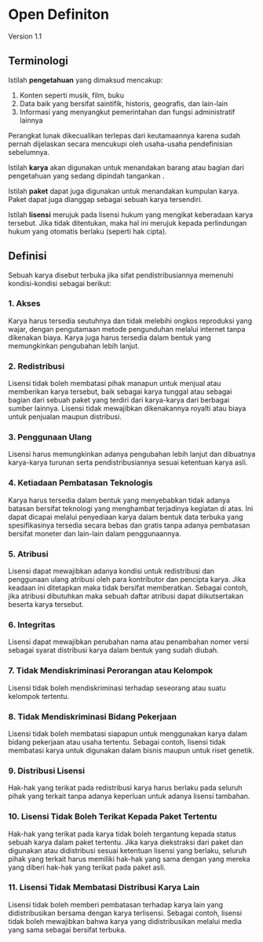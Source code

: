 # Open Definiton
Version 1.1

## Terminologi

Istilah **pengetahuan** yang dimaksud mencakup:

  1. Konten seperti musik, film, buku
  2. Data baik yang bersifat saintifik, historis, geografis, dan lain-lain
  3. Informasi yang menyangkut pemerintahan dan fungsi administratif lainnya

Perangkat lunak dikecualikan terlepas dari keutamaannya karena sudah pernah dijelaskan secara mencukupi oleh usaha-usaha pendefinisian sebelumnya. 


Istilah **karya** akan digunakan untuk menandakan barang atau bagian dari pengetahuan yang sedang dipindah tangankan
.

Istilah **paket** dapat juga digunakan untuk menandakan kumpulan karya. Paket dapat juga dianggap sebagai sebuah karya tersendiri.

Istilah **lisensi** merujuk pada lisensi hukum yang mengikat keberadaan karya tersebut. Jika tidak ditentukan, maka hal ini merujuk kepada perlindungan hukum yang otomatis berlaku (seperti hak cipta).

## Definisi

Sebuah karya disebut terbuka jika sifat pendistribusiannya memenuhi kondisi-kondisi sebagai berikut:

### 1. Akses

Karya harus tersedia seutuhnya dan tidak melebihi ongkos reproduksi yang wajar, dengan pengutamaan metode pengunduhan melalui internet tanpa dikenakan biaya. Karya juga harus tersedia dalam bentuk yang memungkinkan pengubahan lebih lanjut.

### 2. Redistribusi

Lisensi tidak boleh membatasi pihak manapun untuk menjual atau memberikan karya tersebut, baik sebagai karya tunggal atau sebagai bagian dari sebuah paket yang terdiri dari karya-karya dari berbagai sumber lainnya. Lisensi tidak mewajibkan dikenakannya royalti atau biaya untuk penjualan maupun distribusi. 

### 3. Penggunaan Ulang

Lisensi harus memungkinkan adanya pengubahan lebih lanjut dan dibuatnya karya-karya turunan serta pendistribusiannya sesuai ketentuan karya asli.


### 4. Ketiadaan Pembatasan Teknologis

Karya harus tersedia dalam bentuk yang menyebabkan tidak adanya batasan bersifat teknologi yang menghambat terjadinya kegiatan di atas. Ini dapat dicapai melalui penyediaan karya dalam bentuk data terbuka yang spesifikasinya tersedia secara bebas dan gratis tanpa adanya pembatasan bersifat moneter dan lain-lain dalam penggunaannya.

### 5. Atribusi

Lisensi dapat mewajibkan adanya kondisi untuk redistribusi dan penggunaan ulang atribusi oleh para kontributor dan pencipta karya. Jika keadaan ini ditetapkan maka tidak bersifat memberatkan. Sebagai contoh, jika atribusi dibutuhkan maka sebuah daftar atribusi dapat diikutsertakan beserta karya tersebut.

### 6. Integritas

Lisensi dapat mewajibkan perubahan nama atau penambahan nomer versi sebagai syarat distribusi karya dalam bentuk yang sudah diubah.

### 7. Tidak Mendiskriminasi Perorangan atau Kelompok

Lisensi tidak boleh mendiskriminasi terhadap seseorang atau suatu kelompok tertentu.

### 8. Tidak Mendiskriminasi Bidang Pekerjaan 

Lisensi tidak boleh membatasi siapapun untuk menggunakan karya dalam bidang pekerjaan atau usaha tertentu. Sebagai contoh, lisensi tidak membatasi karya untuk digunakan dalam bisnis maupun untuk riset genetik.

### 9. Distribusi Lisensi

Hak-hak yang terikat pada redistribusi karya harus berlaku pada seluruh pihak yang terkait tanpa adanya keperluan untuk adanya lisensi tambahan.

### 10. Lisensi Tidak Boleh Terikat Kepada Paket Tertentu

Hak-hak yang terikat pada karya tidak boleh tergantung kepada status sebuah karya dalam paket tertentu. Jika karya diekstraksi dari paket dan digunakan atau didistribusi sesuai ketentuan lisensi yang berlaku, seluruh pihak yang terkait harus memiliki hak-hak yang sama dengan yang mereka yang diberi hak-hak yang terikat pada paket asli.

### 11. Lisensi Tidak Membatasi Distribusi Karya Lain

Lisensi tidak boleh memberi pembatasan terhadap karya lain yang didistribusikan bersama dengan karya terlisensi. Sebagai contoh, lisensi tidak boleh mewajibkan bahwa karya yang didistribusikan melalui media yang sama sebagai bersifat terbuka.
